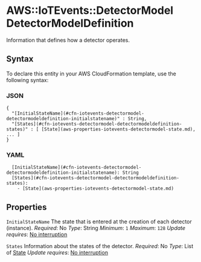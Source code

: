 # AWS::IoTEvents::DetectorModel DetectorModelDefinition<a name="aws-properties-iotevents-detectormodel-detectormodeldefinition"></a>

Information that defines how a detector operates\.

## Syntax<a name="aws-properties-iotevents-detectormodel-detectormodeldefinition-syntax"></a>

To declare this entity in your AWS CloudFormation template, use the following syntax:

### JSON<a name="aws-properties-iotevents-detectormodel-detectormodeldefinition-syntax.json"></a>

```
{
  "[InitialStateName](#cfn-iotevents-detectormodel-detectormodeldefinition-initialstatename)" : String,
  "[States](#cfn-iotevents-detectormodel-detectormodeldefinition-states)" : [ [State](aws-properties-iotevents-detectormodel-state.md), ... ]
}
```

### YAML<a name="aws-properties-iotevents-detectormodel-detectormodeldefinition-syntax.yaml"></a>

```
  [InitialStateName](#cfn-iotevents-detectormodel-detectormodeldefinition-initialstatename): String
  [States](#cfn-iotevents-detectormodel-detectormodeldefinition-states):
    - [State](aws-properties-iotevents-detectormodel-state.md)
```

## Properties<a name="aws-properties-iotevents-detectormodel-detectormodeldefinition-properties"></a>

`InitialStateName`  <a name="cfn-iotevents-detectormodel-detectormodeldefinition-initialstatename"></a>
The state that is entered at the creation of each detector \(instance\)\.
*Required*: No
*Type*: String
*Minimum*: `1`
*Maximum*: `128`
*Update requires*: [No interruption](https://docs.aws.amazon.com/AWSCloudFormation/latest/UserGuide/using-cfn-updating-stacks-update-behaviors.html#update-no-interrupt)

`States`  <a name="cfn-iotevents-detectormodel-detectormodeldefinition-states"></a>
Information about the states of the detector\.
*Required*: No
*Type*: List of [State](aws-properties-iotevents-detectormodel-state.md)
*Update requires*: [No interruption](https://docs.aws.amazon.com/AWSCloudFormation/latest/UserGuide/using-cfn-updating-stacks-update-behaviors.html#update-no-interrupt)
